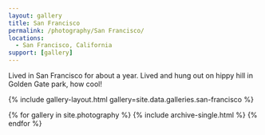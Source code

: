```yaml
---
layout: gallery
title: San Francisco
permalink: /photography/San Francisco/
locations:
  - San Francisco, California  
support: [gallery]
---
```


Lived in San Francisco for about a year. Lived and hung out on hippy hill in Golden Gate park, how cool!

{% include gallery-layout.html gallery=site.data.galleries.san-francisco %}

{% for gallery in site.photography %}
  {% include archive-single.html %}
{% endfor %}